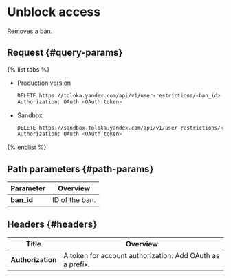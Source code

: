 # Unblock access

Removes a ban.

## Request {#query-params}

{% list tabs %}

- Production version

    ```bash
    DELETE https://toloka.yandex.com/api/v1/user-restrictions/<ban_id>
    Authorization: OAuth <OAuth token>
    ```

- Sandbox

    ```bash
    DELETE https://sandbox.toloka.yandex.com/api/v1/user-restrictions/<ban_id>
    Authorization: OAuth <OAuth token>
    ```

{% endlist %}

## Path parameters {#path-params}

Parameter | Overview
----- | -----
**ban_id** | ID of the ban.

## Headers {#headers}

Title | Overview
----- | -----
**Authorization** | A token for account authorization. Add OAuth as a prefix.